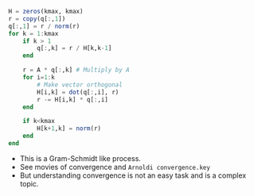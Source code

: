 ```julia
H = zeros(kmax, kmax)
r = copy(q[:,1])
q[:,1] = r / norm(r)
for k = 1:kmax
    if k > 1
        q[:,k] = r / H[k,k-1]
    end

    r = A * q[:,k] # Multiply by A
    for i=1:k
        # Make vector orthogonal
        H[i,k] = dot(q[:,i], r)
        r -= H[i,k] * q[:,i]
    end

    if k<kmax
        H[k+1,k] = norm(r)
    end
end	
```

- This is a Gram-Schmidt like process.
- See movies of convergence and `Arnoldi convergence.key`
- But understanding convergence is not an easy task and is a complex topic.